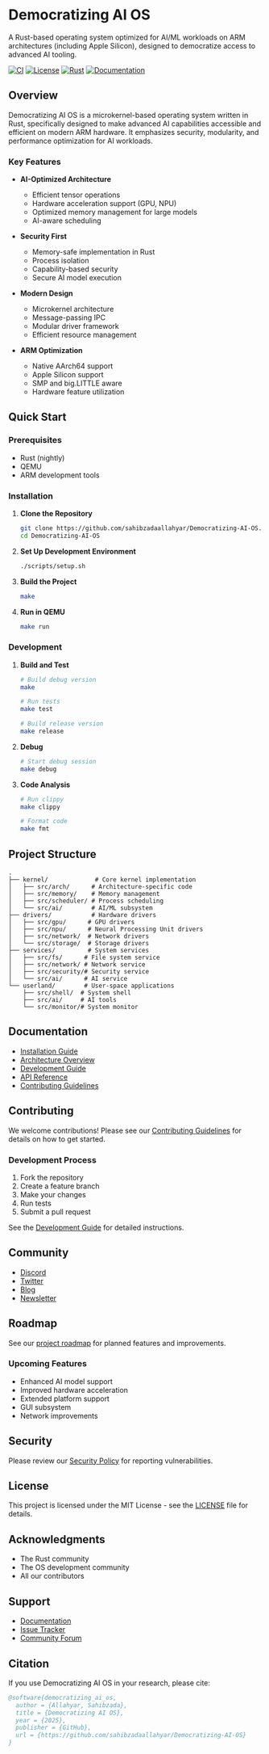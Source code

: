 # Democratizing AI OS

A Rust-based operating system optimized for AI/ML workloads on ARM architectures (including Apple Silicon), designed to democratize access to advanced AI tooling.

[![CI](https://github.com/sahibzadaallahyar/Democratizing-AI-OS/workflows/CI/badge.svg)](https://github.com/sahibzadaallahyar/Democratizing-AI-OS/actions)
[![License](https://img.shields.io/badge/license-MIT-blue.svg)](LICENSE)
[![Rust](https://img.shields.io/badge/rust-nightly-orange.svg)](https://www.rust-lang.org)
[![Documentation](https://img.shields.io/badge/docs-latest-brightgreen.svg)](https://docs.democratizingai.org)

## Overview

Democratizing AI OS is a microkernel-based operating system written in Rust, specifically designed to make advanced AI capabilities accessible and efficient on modern ARM hardware. It emphasizes security, modularity, and performance optimization for AI workloads.

### Key Features

- **AI-Optimized Architecture**
  - Efficient tensor operations
  - Hardware acceleration support (GPU, NPU)
  - Optimized memory management for large models
  - AI-aware scheduling

- **Security First**
  - Memory-safe implementation in Rust
  - Process isolation
  - Capability-based security
  - Secure AI model execution

- **Modern Design**
  - Microkernel architecture
  - Message-passing IPC
  - Modular driver framework
  - Efficient resource management

- **ARM Optimization**
  - Native AArch64 support
  - Apple Silicon support
  - SMP and big.LITTLE aware
  - Hardware feature utilization

## Quick Start

### Prerequisites

- Rust (nightly)
- QEMU
- ARM development tools

### Installation

1. **Clone the Repository**
   ```bash
   git clone https://github.com/sahibzadaallahyar/Democratizing-AI-OS.git
   cd Democratizing-AI-OS
   ```

2. **Set Up Development Environment**
   ```bash
   ./scripts/setup.sh
   ```

3. **Build the Project**
   ```bash
   make
   ```

4. **Run in QEMU**
   ```bash
   make run
   ```

### Development

1. **Build and Test**
   ```bash
   # Build debug version
   make

   # Run tests
   make test

   # Build release version
   make release
   ```

2. **Debug**
   ```bash
   # Start debug session
   make debug
   ```

3. **Code Analysis**
   ```bash
   # Run clippy
   make clippy

   # Format code
   make fmt
   ```

## Project Structure

```
.
├── kernel/             # Core kernel implementation
│   ├── src/arch/      # Architecture-specific code
│   ├── src/memory/    # Memory management
│   ├── src/scheduler/ # Process scheduling
│   └── src/ai/        # AI/ML subsystem
├── drivers/           # Hardware drivers
│   ├── src/gpu/      # GPU drivers
│   ├── src/npu/      # Neural Processing Unit drivers
│   ├── src/network/  # Network drivers
│   └── src/storage/  # Storage drivers
├── services/         # System services
│   ├── src/fs/      # File system service
│   ├── src/network/ # Network service
│   ├── src/security/# Security service
│   └── src/ai/      # AI service
└── userland/        # User-space applications
    ├── src/shell/  # System shell
    ├── src/ai/     # AI tools
    └── src/monitor/# System monitor
```

## Documentation

- [Installation Guide](docs/installation.md)
- [Architecture Overview](docs/architecture.md)
- [Development Guide](docs/development.md)
- [API Reference](https://docs.democratizingai.org/api)
- [Contributing Guidelines](CONTRIBUTING.md)

## Contributing

We welcome contributions! Please see our [Contributing Guidelines](CONTRIBUTING.md) for details on how to get started.

### Development Process

1. Fork the repository
2. Create a feature branch
3. Make your changes
4. Run tests
5. Submit a pull request

See the [Development Guide](docs/development.md) for detailed instructions.

## Community

- [Discord](https://discord.gg/democratizingai)
- [Twitter](https://twitter.com/democratizingai)
- [Blog](https://blog.democratizingai.org)
- [Newsletter](https://democratizingai.org/newsletter)

## Roadmap

See our [project roadmap](docs/roadmap.md) for planned features and improvements.

### Upcoming Features

- Enhanced AI model support
- Improved hardware acceleration
- Extended platform support
- GUI subsystem
- Network improvements

## Security

Please review our [Security Policy](SECURITY.md) for reporting vulnerabilities.

## License

This project is licensed under the MIT License - see the [LICENSE](LICENSE) file for details.

## Acknowledgments

- The Rust community
- The OS development community
- All our contributors

## Support

- [Documentation](https://docs.democratizingai.org)
- [Issue Tracker](https://github.com/sahibzadaallahyar/Democratizing-AI-OS/issues)
- [Community Forum](https://forum.democratizingai.org)

## Citation

If you use Democratizing AI OS in your research, please cite:

```bibtex
@software{democratizing_ai_os,
  author = {Allahyar, Sahibzada},
  title = {Democratizing AI OS},
  year = {2025},
  publisher = {GitHub},
  url = {https://github.com/sahibzadaallahyar/Democratizing-AI-OS}
}
